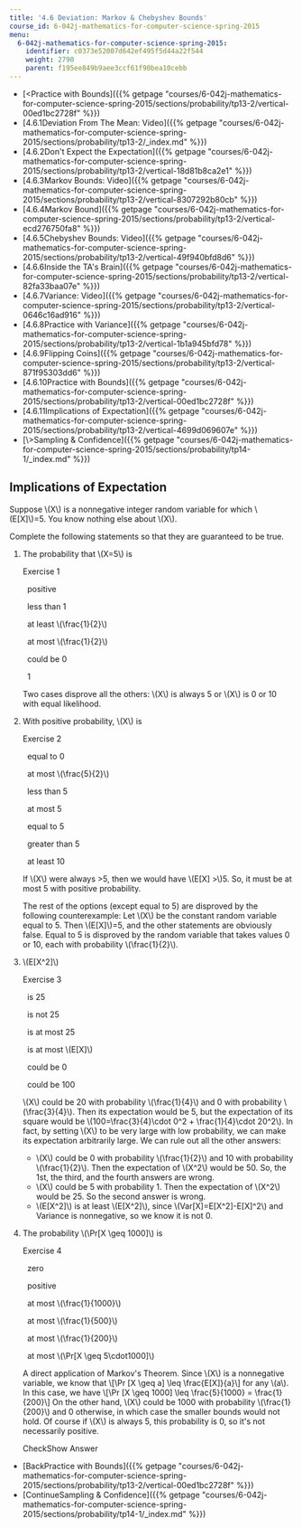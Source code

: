 ```yaml
---
title: '4.6 Deviation: Markov & Chebyshev Bounds'
course_id: 6-042j-mathematics-for-computer-science-spring-2015
menu:
  6-042j-mathematics-for-computer-science-spring-2015:
    identifier: c0373e52007d642ef495f5d44a22f544
    weight: 2790
    parent: f195ee849b9aee3ccf61f90bea10cebb
---
```

*   [<Practice with Bounds]({{% getpage "courses/6-042j-mathematics-for-computer-science-spring-2015/sections/probability/tp13-2/vertical-00ed1bc2728f" %}})
*   [4.6.1Deviation From The Mean: Video]({{% getpage "courses/6-042j-mathematics-for-computer-science-spring-2015/sections/probability/tp13-2/_index.md" %}})
*   [4.6.2Don't Expect the Expectation]({{% getpage "courses/6-042j-mathematics-for-computer-science-spring-2015/sections/probability/tp13-2/vertical-18d81b8ca2e1" %}})
*   [4.6.3Markov Bounds: Video]({{% getpage "courses/6-042j-mathematics-for-computer-science-spring-2015/sections/probability/tp13-2/vertical-8307292b80cb" %}})
*   [4.6.4Markov Bound]({{% getpage "courses/6-042j-mathematics-for-computer-science-spring-2015/sections/probability/tp13-2/vertical-ecd276750fa8" %}})
*   [4.6.5Chebyshev Bounds: Video]({{% getpage "courses/6-042j-mathematics-for-computer-science-spring-2015/sections/probability/tp13-2/vertical-49f940bfd8d6" %}})
*   [4.6.6Inside the TA's Brain]({{% getpage "courses/6-042j-mathematics-for-computer-science-spring-2015/sections/probability/tp13-2/vertical-82fa33baa07e" %}})
*   [4.6.7Variance: Video]({{% getpage "courses/6-042j-mathematics-for-computer-science-spring-2015/sections/probability/tp13-2/vertical-0646c16ad916" %}})
*   [4.6.8Practice with Variance]({{% getpage "courses/6-042j-mathematics-for-computer-science-spring-2015/sections/probability/tp13-2/vertical-1b1a945bfd78" %}})
*   [4.6.9Flipping Coins]({{% getpage "courses/6-042j-mathematics-for-computer-science-spring-2015/sections/probability/tp13-2/vertical-871f95303dd6" %}})
*   [4.6.10Practice with Bounds]({{% getpage "courses/6-042j-mathematics-for-computer-science-spring-2015/sections/probability/tp13-2/vertical-00ed1bc2728f" %}})
*   [4.6.11Implications of Expectation]({{% getpage "courses/6-042j-mathematics-for-computer-science-spring-2015/sections/probability/tp13-2/vertical-4699d069607e" %}})
*   [\\>Sampling & Confidence]({{% getpage "courses/6-042j-mathematics-for-computer-science-spring-2015/sections/probability/tp14-1/_index.md" %}})

Implications of Expectation
---------------------------

Suppose \\(X\\) is a nonnegative integer random variable for which \\(E\[X\]\\)=5. You know nothing else about \\(X\\).

Complete the following statements so that they are guaranteed to be true.

1.  The probability that \\(X=5\\) is
    
    Exercise 1
    
    &nbsp; positive&nbsp;
    
    &nbsp; less than 1&nbsp;
    
    &nbsp; at least \\(\\frac{1}{2}\\)&nbsp;
    
    &nbsp; at most \\(\\frac{1}{2}\\)&nbsp;
    
    &nbsp; could be 0&nbsp;
    
    &nbsp; 1&nbsp;
    
    Two cases disprove all the others: \\(X\\) is always 5 or \\(X\\) is 0 or 10 with equal likelihood.
    
  
3.  With positive probability, \\(X\\) is
    
    Exercise 2
    
    &nbsp; equal to 0&nbsp;
    
    &nbsp; at most \\(\\frac{5}{2}\\)&nbsp;
    
    &nbsp; less than 5&nbsp;
    
    &nbsp; at most 5&nbsp;
    
    &nbsp; equal to 5&nbsp;
    
    &nbsp; greater than 5&nbsp;
    
    &nbsp; at least 10 &nbsp;
    
    If \\(X\\) were always >5, then we would have \\(E\[X\] >\\)5. So, it must be at most 5 with positive probability.
    
    The rest of the options (except equal to 5) are disproved by the following counterexample: Let \\(X\\) be the constant random variable equal to 5. Then \\(E\[X\]\\)=5, and the other statements are obviously false. Equal to 5 is disproved by the random variable that takes values 0 or 10, each with probability \\(\\frac{1}{2}\\).
    
  
5.  \\(E\[X^2\]\\)
    
    Exercise 3
    
    &nbsp; is 25&nbsp;
    
    &nbsp; is not 25&nbsp;
    
    &nbsp; is at most 25&nbsp;
    
    &nbsp; is at most \\(E\[X\]\\)&nbsp;
    
    &nbsp; could be 0&nbsp;
    
    &nbsp; could be 100&nbsp;
    
    \\(X\\) could be 20 with probability \\(\\frac{1}{4}\\) and 0 with probability \\(\\frac{3}{4}\\). Then its expectation would be 5, but the expectation of its square would be \\(100=\\frac{3}{4}\\cdot 0^2 + \\frac{1}{4}\\cdot 20^2\\). In fact, by setting \\(X\\) to be very large with low probability, we can make its expectation arbitrarily large. We can rule out all the other answers:
    
    *   \\(X\\) could be 0 with probability \\(\\frac{1}{2}\\) and 10 with probability \\(\\frac{1}{2}\\). Then the expectation of \\(X^2\\) would be 50. So, the 1st, the third, and the fourth answers are wrong.
    *   \\(X\\) could be 5 with probability 1. Then the expectation of \\(X^2\\) would be 25. So the second answer is wrong.
    *   \\(E\[X^2\]\\) is at least \\(E\[X^2\]\\), since \\(Var\[X\]=E\[X^2\]-E\[X\]^2\\) and Variance is nonnegative, so we know it is not 0.
    
  
7.  The probability \\(\\Pr\[X \\geq 1000\]\\) is
    
    Exercise 4
    
    &nbsp; zero&nbsp;
    
    &nbsp; positive&nbsp;
    
    &nbsp; at most \\(\\frac{1}{1000}\\)&nbsp;
    
    &nbsp; at most \\(\\frac{1}{500}\\)&nbsp;
    
    &nbsp; at most \\(\\frac{1}{200}\\)&nbsp;
    
    &nbsp; at most \\(\\Pr\[X \\geq 5\\cdot1000\]\\)&nbsp;
    
    A direct application of Markov's Theorem. Since \\(X\\) is a nonnegative variable, we know that \\\[\\Pr \[X \\geq a\] \\leq \\frac{E\[X\]}{a}\\\] for any \\(a\\). In this case, we have \\\[\\Pr \[X \\geq 1000\] \\leq \\frac{5}{1000} = \\frac{1}{200}\\\] On the other hand, \\(X\\) could be 1000 with probability \\(\\frac{1}{200}\\) and 0 otherwise, in which case the smaller bounds would not hold. Of course if \\(X\\) is always 5, this probability is 0, so it's not necessarily positive.
    
    CheckShow Answer
    

*   [BackPractice with Bounds]({{% getpage "courses/6-042j-mathematics-for-computer-science-spring-2015/sections/probability/tp13-2/vertical-00ed1bc2728f" %}})
*   [ContinueSampling & Confidence]({{% getpage "courses/6-042j-mathematics-for-computer-science-spring-2015/sections/probability/tp14-1/_index.md" %}})